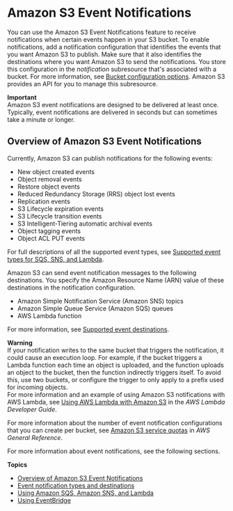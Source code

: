 # Amazon S3 Event Notifications<a name="NotificationHowTo"></a>

You can use the Amazon S3 Event Notifications feature to receive notifications when certain events happen in your S3 bucket\. To enable notifications, add a notification configuration that identifies the events that you want Amazon S3 to publish\. Make sure that it also identifies the destinations where you want Amazon S3 to send the notifications\. You store this configuration in the *notification* subresource that's associated with a bucket\. For more information, see [Bucket configuration options](UsingBucket.md#bucket-config-options-intro)\. Amazon S3 provides an API for you to manage this subresource\. 

**Important**  
Amazon S3 event notifications are designed to be delivered at least once\. Typically, event notifications are delivered in seconds but can sometimes take a minute or longer\. 

## Overview of Amazon S3 Event Notifications<a name="notification-how-to-overview"></a>

Currently, Amazon S3 can publish notifications for the following events:
+ New object created events
+ Object removal events
+ Restore object events
+ Reduced Redundancy Storage \(RRS\) object lost events
+ Replication events
+ S3 Lifecycle expiration events
+ S3 Lifecycle transition events
+ S3 Intelligent\-Tiering automatic archival events
+ Object tagging events
+ Object ACL PUT events

For full descriptions of all the supported event types, see [Supported event types for SQS, SNS, and Lambda](notification-how-to-event-types-and-destinations.md#supported-notification-event-types)\.

Amazon S3 can send event notification messages to the following destinations\. You specify the Amazon Resource Name \(ARN\) value of these destinations in the notification configuration\.
+ Amazon Simple Notification Service \(Amazon SNS\) topics
+ Amazon Simple Queue Service \(Amazon SQS\) queues
+ AWS Lambda function

For more information, see [Supported event destinations](notification-how-to-event-types-and-destinations.md#supported-notification-destinations)\.

**Warning**  
If your notification writes to the same bucket that triggers the notification, it could cause an execution loop\. For example, if the bucket triggers a Lambda function each time an object is uploaded, and the function uploads an object to the bucket, then the function indirectly triggers itself\. To avoid this, use two buckets, or configure the trigger to only apply to a prefix used for incoming objects\.  
For more information and an example of using Amazon S3 notifications with AWS Lambda, see [Using AWS Lambda with Amazon S3](https://docs.aws.amazon.com/lambda/latest/dg/with-s3.html) in the *AWS Lambda Developer Guide*\. 

For more information about the number of event notification configurations that you can create per bucket, see [Amazon S3 service quotas](https://docs.aws.amazon.com/general/latest/gr/s3.html#limits_s3) in *AWS General Reference*\.

For more information about event notifications, see the following sections\.

**Topics**
+ [Overview of Amazon S3 Event Notifications](#notification-how-to-overview)
+ [Event notification types and destinations](notification-how-to-event-types-and-destinations.md)
+ [Using Amazon SQS, Amazon SNS, and Lambda](how-to-enable-disable-notification-intro.md)
+ [Using EventBridge](EventBridge.md)